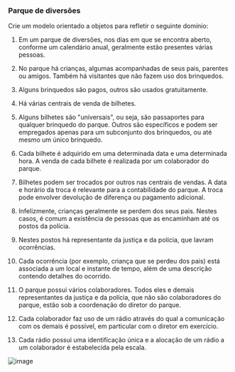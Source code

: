 ### Parque de diversões

Crie um modelo orientado a objetos para refletir o seguinte domínio:

1. Em um parque de diversões, nos dias em que se encontra aberto, conforme um calendário anual, geralmente estão presentes várias pessoas.

1. No parque há crianças, algumas acompanhadas de seus pais, parentes ou amigos. Também há visitantes que não fazem uso dos brinquedos.

1. Alguns brinquedos são pagos, outros são usados gratuitamente.

1. Há várias centrais de venda de bilhetes.

1. Alguns bilhetes são "universais", ou seja, são passaportes para qualquer brinquedo do parque. Outros são específicos e podem ser empregados apenas para um subconjunto dos brinquedos, ou até mesmo um único brinquedo.

1. Cada bilhete é adquirido em uma determinada data e uma determinada hora. A venda de cada bilhete é realizada por um colaborador do parque.

1. Bilhetes podem ser trocados por outros nas centrais de vendas. A data e horário da troca é relevante para a contabilidade do parque. A troca pode envolver devolução de diferença ou pagamento adicional.

1. Infelizmente, crianças geralmente se perdem dos seus pais. Nestes casos, é comum a existência de pessoas que as encaminham até os postos da polícia.

1. Nestes postos há representante da justiça e da polícia, que lavram ocorrências.

1. Cada ocorrência (por exemplo, criança que se perdeu dos pais) está associada a um local e instante de tempo, além de uma descrição contendo detalhes do ocorrido.

1. O parque possui vários colaboradores. Todos eles e demais representantes da justiça e da polícia, que não são colaboradores do parque, estão sob a coordenação do diretor do parque.

1. Cada colaborador faz uso de um rádio através do qual a comunicação com os demais é possível, em particular com o diretor em exercício.

1. Cada rádio possui uma identificação única e a alocação de um rádio a um colaborador é estabelecida pela escala.

![image](https://user-images.githubusercontent.com/1735792/90525187-5d263700-e145-11ea-99ff-2b141cc148c6.png)
